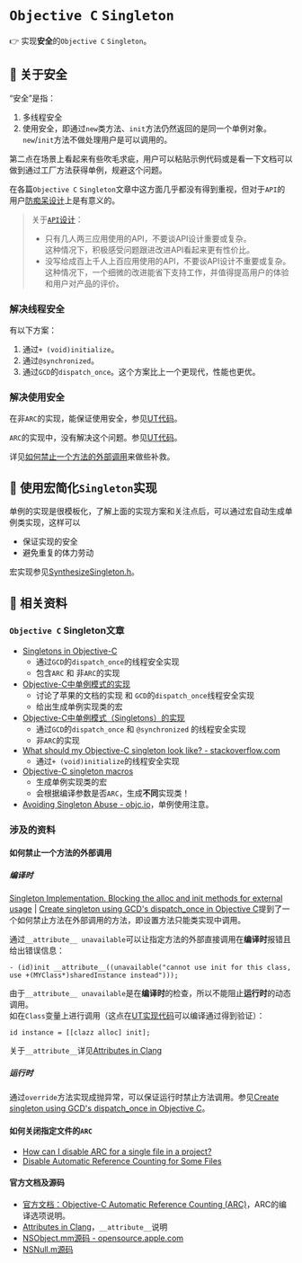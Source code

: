 `Objective C` `Singleton`
===================================

:point_right: 实现**安全**的`Objective C` `Singleton`。

:beer: 关于安全
----------------------

“安全”是指：

1. 多线程安全
1. 使用安全，即通过`new`类方法、`init`方法仍然返回的是同一个单例对象。`new`/`init`方法不做处理用户是可以调用的。  

第二点在场景上看起来有些吹毛求疵，用户可以粘贴示例代码或是看一下文档可以做到通过工厂方法获得单例，规避这个问题。

在各篇`Objective C` `Singleton`文章中这方面几乎都没有得到重视，但对于`API`的用户[防痴呆设计](http://javatar.iteye.com/blog/804187)上是有意义的。

> 关于[`API`设计](http://weibo.com/1836334682/C1yHCniu1)：  
> - 只有几人两三应用使用的API，不要谈API设计重要或复杂。  
> 这种情况下，积极感受问题跟进改进API看起来更有性价比。
> - 没写给成百上千人上百应用使用的API，不要谈API设计不重要或复杂。  
> 这种情况下，一个细微的改进能省下支持工作，并值得提高用户的体验和用户对产品的评价。

### 解决线程安全

有以下方案：

1. 通过`+ (void)initialize`。
2. 通过`@synchronized`。
3. 通过`GCD`的`dispatch_once`。这个方案比上一个更现代，性能也更优。

### 解决使用安全

在非`ARC`的实现，能保证使用安全，参见[UT代码](ObjcSingletonTests/SingletonSafetyTests.m#L67)。

`ARC`的实现中，没有解决这个问题。参见[UT代码](ObjcSingletonTests/SingletonSafetyTests.m#L88)。

详见[如何禁止一个方法的外部调用](#如何禁止一个方法的外部调用)来做些补救。

:beer: 使用宏简化`Singleton`实现
----------------------

单例的实现是很模板化，了解上面的实现方案和关注点后，可以通过宏自动生成单例类实现，这样可以

- 保证实现的安全
- 避免重复的体力劳动

宏实现参见[SynthesizeSingleton.h](ObjcSingleton/SynthesizeSingleton.h)。

:beer: 相关资料
----------------------

### `Objective C` Singleton文章

- [Singletons in Objective-C](http://www.galloway.me.uk/tutorials/singleton-classes/)
    - 通过`GCD`的`dispatch_once`的线程安全实现
    - 包含`ARC` 和 非`ARC`的实现
- [Objective-C中单例模式的实现](http://cocoa.venj.me/blog/singleton-in-objc/)
    - 讨论了苹果的文档的实现 和 `GCD`的`dispatch_once`线程安全实现
    - 给出生成单例实现类的宏
- [Objective-C中单例模式（Singletons）的实现](http://blog.csdn.net/joywii/article/details/17391421)
    - 通过`GCD`的`dispatch_once` 和 `@synchronized` 的线程安全实现
    - 非`ARC`的实现
- [What should my Objective-C singleton look like? - stackoverflow.com](http://stackoverflow.com/questions/145154/what-should-my-objective-c-singleton-look-like/343191#343191)
    - 通过`+ (void)initialize`的线程安全实现
- [Objective-C singleton macros](https://gist.github.com/macmade/6250215)
    - 生成单例实现类的宏
    - 会根据编译参数是否`ARC`，生成**不同**实现类！
- [Avoiding Singleton Abuse - objc.io](http://www.objc.io/issue-13/singletons.html)，单例使用注意。

### 涉及的资料

#### 如何禁止一个方法的外部调用

##### 编译时

[Singleton Implementation. Blocking the alloc and init methods for external usage](http://stackoverflow.com/questions/20867180/singleton-implementation-blocking-the-alloc-and-init-methods-for-external-usage) | [Create singleton using GCD's dispatch_once in Objective C](http://stackoverflow.com/questions/5720029/create-singleton-using-gcds-dispatch-once-in-objective-c/22481129#22481129)提到了一个如何禁止方法在外部调用的方法，即设置方法只能类实现中调用。

通过`__attribute__ unavailable`可以让指定方法的外部直接调用在**编译时**报错且给出错误信息：

```objc
- (id)init __attribute__((unavailable("cannot use init for this class, use +(MYClass*)sharedInstance instead")));
```

由于`__attribute__ unavailable`是在**编译时**的检查，所以不能阻止**运行时**的动态调用。  
如在`Class`变量上进行调用（这点在[UT实现代码](ObjcSingletonTests/SingletonSafetyTests.m#L33)可以编译通过得到验证）：

```objc
id instance = [[clazz alloc] init];
```

关于`__attribute__`详见[Attributes in Clang](http://clang.llvm.org/docs/AttributeReference.html)

##### 运行时

通过`override`方法实现成抛异常，可以保证运行时禁止方法调用。参见[Create singleton using GCD's dispatch_once in Objective C](http://stackoverflow.com/questions/5720029/create-singleton-using-gcds-dispatch-once-in-objective-c/18382143#18382143)。

#### 如何关闭指定文件的`ARC`

- [How can I disable ARC for a single file in a project?](http://stackoverflow.com/questions/6646052/how-can-i-disable-arc-for-a-single-file-in-a-project)  
- [Disable Automatic Reference Counting for Some Files](http://stackoverflow.com/questions/6448874/disable-automatic-reference-counting-for-some-files)

#### 官方文档及源码

- [官方文档：Objective-C Automatic Reference Counting (ARC)](http://clang.llvm.org/docs/AutomaticReferenceCounting.html#general)，ARC的编译选项说明。
- [Attributes in Clang](http://clang.llvm.org/docs/AttributeReference.html)，`__attribute__`说明
- [NSObject.mm源码 - opensource.apple.com](http://opensource.apple.com/source/objc4/objc4-532.2/runtime/NSObject.mm)
- [NSNull.m源码](https://code.google.com/p/cocotron/source/browse/Foundation/NSNull.m)
